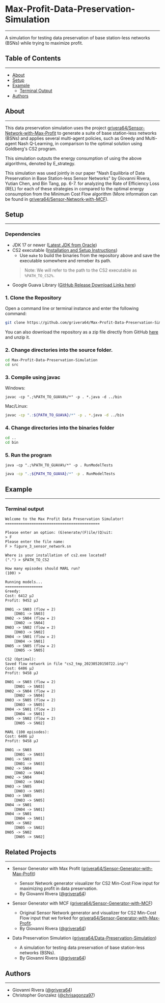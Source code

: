 # Max-Profit-Data-Preservation-Simulation

---
A simulation for testing data preservation of base station-less networks (BSNs) while trying to maximize profit.

## Table of Contents

---
- [About](#about)
- [Setup](#setup)
- [Example](#example)
  - [Terminal Output](#terminal-output)
- [Authors](#authors)

## About

---
This data preservation simulation uses the project [grivera64/Sensor-Network-with-Max-Profit](https://github.com/grivera64/Sensor-Generator-with-Max-Profit)
to generate a suite of base station-less networks (BSNs) and applies several
multi-agent policies, such as Greedy and Multi-agent Nash Q-Learning, in comparison to the optimal solution
using Goldberg's CS2 program.

This simulation outputs the energy consumption of using the above algorithms, denoted by E_strategy.

This simulation was used jointly in our paper "Nash Equilibria of Data Preservation in Base Station-less Sensor Networks" by Giovanni Rivera,
Yutian Chen, and Bin Tang, pp. 6-7. for analyzing the Rate of Efficiency Loss (REL) for each of these strategies in compared
to the optimal energy consumption from the Minimum Cost Flow algorithm (More information can be found in [grivera64/Sensor-Network-with-MCF](https://github.com/grivera64/Sensor-Generator-with-MCF)).

## Setup

---

### Dependencies

- JDK 17 or newer ([Latest JDK from Oracle](https://www.oracle.com/java/technologies/downloads/))
- CS2 executable ([Installation and Setup Instructions](./CS2_SETUP.md))
  - Use `make` to build the binaries from the repository above and save the executable somewhere and remeber its path.
  > Note: We will refer to the path to the CS2 executable as `%PATH_TO_CS2%`.
- Google Guava Library ([GitHub Release Download Links here](https://github.com/google/guava/releases/))

### 1. Clone the Repository

Open a command line or terminal instance and enter the following command:
```sh
git clone https://github.com/grivera64/Max-Profit-Data-Preservation-Simulation.git
```

You can also download the repository as a zip file directly
from GitHub [here](https://github.com/grivera64/Data-Preservation-Simulation/archive/refs/heads/main.zip) and unzip it.

### 2. Change directories into the source folder.

```sh
cd Max-Profit-Data-Preservation-Simulation
cd src
```

### 3. Compile using javac

Windows:
```batch
javac -cp ".;%PATH_TO_GUAVA%/*" -p . *.java -d ../bin
```

Mac/Linux:
```sh
javac -cp ".:${PATH_TO_GUAVA}/*" -p . *.java -d ../bin
```

### 4. Change directories into the binaries folder

```sh
cd ..
cd bin
```

### 5. Run the program

```batch
java -cp ".;%PATH_TO_GUAVA%/*" -p . RunModelTests
```

```sh
java -cp ".;${PATH_TO_GUAVA}/*" -p . RunModelTests
```

## Example

---
### Terminal output

```txt
Welcome to the Max Profit Data Preservation Simulator!
===========================================

Please enter an option: (G)enerate/(F)ile/(Q)uit:
> F
Please enter the file name:
F > figure_3_sensor_network.sn

Where is your installation of cs2.exe located?
(".") > $PATH_TO_CS2

How many episodes should MARL run?
(100) > 

Running models...
=================
Greedy:
Cost: 6412 µJ
Profit: 9452 µJ

DN01 -> SN03 (flow = 2)
	[DN01 -> SN03]
DN02 -> SN04 (flow = 2)
	[DN02 -> SN04]
DN03 -> SN02 (flow = 2)
	[DN03 -> SN02]
DN04 -> SN01 (flow = 2)
	[DN04 -> SN01]
DN05 -> SN05 (flow = 2)
	[DN05 -> SN05]

CS2 (Optimal):
Saved flow network in file "cs2_tmp_20230520150722.inp"!
Cost: 6406 µJ
Profit: 9458 µJ

DN01 -> SN03 (flow = 2)
	[DN01 -> SN03]
DN02 -> SN04 (flow = 2)
	[DN02 -> SN04]
DN03 -> SN05 (flow = 2)
	[DN03 -> SN05]
DN04 -> SN01 (flow = 2)
	[DN04 -> SN01]
DN05 -> SN02 (flow = 2)
	[DN05 -> SN02]

MARL (100 episodes):
Cost: 6406 µJ
Profit: 9458 µJ

DN01 -> SN03
	[DN01 -> SN03]
DN01 -> SN03
	[DN01 -> SN03]
DN02 -> SN04
	[DN02 -> SN04]
DN02 -> SN04
	[DN02 -> SN04]
DN03 -> SN05
	[DN03 -> SN05]
DN03 -> SN05
	[DN03 -> SN05]
DN04 -> SN01
	[DN04 -> SN01]
DN04 -> SN01
	[DN04 -> SN01]
DN05 -> SN02
	[DN05 -> SN02]
DN05 -> SN02
	[DN05 -> SN02]

```

## Related Projects

---
- Sensor Generator with Max Profit ([grivera64/Sensor-Generator-with-Max-Profit](https://github.com/grivera64/Sensor-Generator-with-Max-Profit))
  - Sensor Network generator visualizer for CS2 Min-Cost Flow input for maximizing profit in data preservation.
  - By Giovanni Rivera ([@grivera64](https://github.com/grivera64))

- Sensor Generator with MCF ([grivera64/Sensor-Generator-with-MCF](https://github.com/grivera64/Sensor-Generator-with-MCF))
  - Original Sensor Network generator and visualizer for CS2 Min-Cost Flow input that we forked for [grivera64/Sensor-Generator-with-Max-Profit](https://github.com/grivera64/Sensor-Generator-with-Max-Profit).
  - By Giovanni Rivera ([@grivera64](https://github.com/grivera64))

- Data Preservation Simulation ([grivera64/Data-Preservation-Simulation](https://github.com/grivera64/Data-Preservation-Simulation))
  - A simulation for testing data preservation of base station-less networks (BSNs).
  - By Giovanni Rivera ([@grivera64](https://github.com/grivera64))

## Authors

---
- Giovanni Rivera ([@grivera64](https://github.com/grivera64))
- Christopher Gonzalez ([@chrisagonza97](https://github.com/chrisagonza97))

